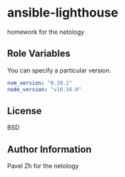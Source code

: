 ansible-lighthouse
=========

homework for the netology

Role Variables
--------------

You can specify a particular version.

```yaml
nvm_version: "0.39.1"
node_version: "v16.16.0"
```

License
-------

BSD

Author Information
------------------

Pavel Zh for the netology 